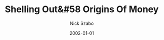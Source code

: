 ---
layout: writing
title: Shelling Out&#58 Origins Of Money
date: 2002-01-01
categories: ['Money and Austrian Econ']
author: ['Nick Szabo']
excerpt: The precursors of money, along with language, enabled early modern humans to solve problems of cooperation that other animals cannot – including problems of reciprocal altruism, kin altruism, and the mitigation of aggression. These precursors shared with non-fiat currencies very specific characteristics – they were not merely symbolic or decorative objects.
external_url: https://nakamotoinstitute.org/shelling-out/
---